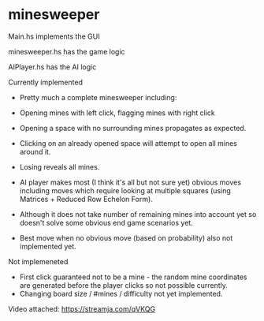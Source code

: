 # minesweeper

Main.hs implements the GUI

minesweeper.hs has the game logic

AIPlayer.hs has the AI logic

Currently implemented
- Pretty much a complete minesweeper including:
- Opening mines with left click, flagging mines with right click
- Opening a space with no surrounding mines propagates as expected.
- Clicking on an already opened space will attempt to open all mines around it.
- Losing reveals all mines.

- AI player makes most (I think it's all but not sure yet) obvious moves including moves which require looking at multiple squares (using Matrices + Reduced Row Echelon Form).
- Although it does not take number of remaining mines into account yet so doesn't solve some obvious end game scenarios yet.
- Best move when no obvious move (based on probability) also not implemented yet.

Not implemeneted
- First click guaranteed not to be a mine - the random mine coordinates are generated before the player clicks so not possible currently.
- Changing board size / #mines / difficulty not yet implemented.

Video attached: https://streamja.com/qVKQG
